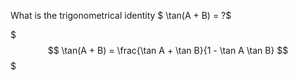 What is the trigonometrical identity $ \tan(A + B) = ?$
<!--question-->
$$$
\tan(A + B) = \frac{\tan A + \tan B}{1 - \tan A \tan B}
$$$
